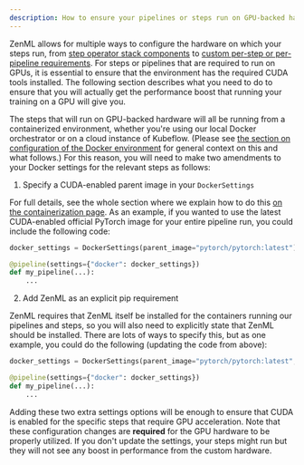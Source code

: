```yaml
---
description: How to ensure your pipelines or steps run on GPU-backed hardware
---
```


ZenML allows for multiple ways to configure the hardware on which your steps
run, from [step operator stack
components](../../component-gallery/step-operators/step-operators.md) to [custom
per-step or per-pipeline
requirements](../../advanced-guide/pipelines/settings.md). For steps or
pipelines that are required to run on GPUs, it is essential to ensure that the
environment has the required CUDA tools installed. The following section describes what
you need to do to ensure that you will actually get the performance boost that
running your training on a GPU will give you.

The steps that will run on GPU-backed hardware will all be running from a
containerized environment, whether you're using our local Docker orchestrator or
on a cloud instance of Kubeflow. (Please see [the section on configuration of the
Docker environment](../../advanced-guide/pipelines/containerization.md) for
general context on this and what follows.) For this reason, you will need to
make two amendments to your Docker settings for the relevant steps as follows:

1. Specify a CUDA-enabled parent image in your `DockerSettings`

For full details, see the whole section where we explain how to do this [on the
containerization page](../../advanced-guide/pipelines/containerization.md). As
an example, if you wanted to use the latest CUDA-enabled official PyTorch image
for your entire pipeline run, you could include the following code:

```python
docker_settings = DockerSettings(parent_image="pytorch/pytorch:latest")

@pipeline(settings={"docker": docker_settings})
def my_pipeline(...):
    ...
```

2. Add ZenML as an explicit pip requirement

ZenML requires that ZenML itself be installed for the containers running our
pipelines and steps, so you will also need to explicitly state that ZenML should
be installed. There are lots of ways to specify this, but as one example, you
could do the following (updating the code from above):

```python
docker_settings = DockerSettings(parent_image="pytorch/pytorch:latest", requirements=["zenml==0.20.5", "torchvision"])

@pipeline(settings={"docker": docker_settings})
def my_pipeline(...):
    ...
```

Adding these two extra settings options will be enough to ensure that
CUDA is enabled for the specific steps that require GPU acceleration. Note that these configuration changes
are **required** for the GPU hardware to be properly utilized. If you don't
update the settings, your steps might run but they will not see any boost in
performance from the custom hardware.
